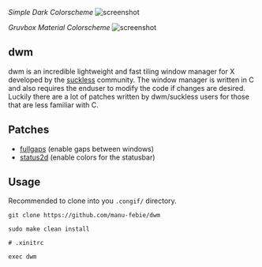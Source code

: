 *Simple Dark Colorscheme*
![screenshot](./screenshots/simple-dark-cs.png)

*Gruvbox Material Colorscheme*
![screenshot](./screenshots/dwm_ss.png)

dwm
-----

dwm is an incredible lightweight and fast tiling window manager for X developed by the [suckless](https://suckless.org/) community. The window manager is written in C and also requires the enduser to modify the code if changes are desired. Luckily there are a lot of patches written by dwm/suckless users for those that are less familiar with C.

Patches
-----

- [fullgaps](https://dwm.suckless.org/patches/fullgaps/dwm-fullgaps-6.2.diff) (enable gaps between windows)
- [status2d](https://dwm.suckless.org/patches/status2d/dwm-status2d-20200508-60bb3df.diff) (enable colors for the statusbar)


Usage
-----

Recommended to clone into you `.congif/` directory.

```
git clone https://github.com/manu-febie/dwm
```

```
sudo make clean install
```

```
# .xinitrc

exec dwm
```
